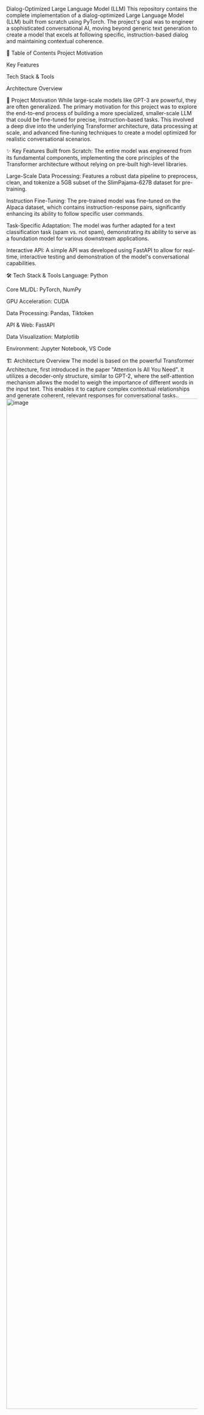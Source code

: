 Dialog-Optimized Large Language Model (LLM)
This repository contains the complete implementation of a dialog-optimized Large Language Model (LLM) built from scratch using PyTorch. The project's goal was to engineer a sophisticated conversational AI, moving beyond generic text generation to create a model that excels at following specific, instruction-based dialog and maintaining contextual coherence.

📜 Table of Contents
Project Motivation

Key Features

Tech Stack & Tools

Architecture Overview

🎯 Project Motivation
While large-scale models like GPT-3 are powerful, they are often generalized. The primary motivation for this project was to explore the end-to-end process of building a more specialized, smaller-scale LLM that could be fine-tuned for precise, instruction-based tasks. This involved a deep dive into the underlying Transformer architecture, data processing at scale, and advanced fine-tuning techniques to create a model optimized for realistic conversational scenarios.

✨ Key Features
Built from Scratch: The entire model was engineered from its fundamental components, implementing the core principles of the Transformer architecture without relying on pre-built high-level libraries.

Large-Scale Data Processing: Features a robust data pipeline to preprocess, clean, and tokenize a 5GB subset of the SlimPajama-627B dataset for pre-training.

Instruction Fine-Tuning: The pre-trained model was fine-tuned on the Alpaca dataset, which contains instruction-response pairs, significantly enhancing its ability to follow specific user commands.

Task-Specific Adaptation: The model was further adapted for a text classification task (spam vs. not spam), demonstrating its ability to serve as a foundation model for various downstream applications.

Interactive API: A simple API was developed using FastAPI to allow for real-time, interactive testing and demonstration of the model's conversational capabilities.

🛠️ Tech Stack & Tools
Language: Python

Core ML/DL: PyTorch, NumPy

GPU Acceleration: CUDA

Data Processing: Pandas, Tiktoken

API & Web: FastAPI

Data Visualization: Matplotlib

Environment: Jupyter Notebook, VS Code

🏗️ Architecture Overview
The model is based on the powerful Transformer Architecture, first introduced in the paper "Attention Is All You Need". It utilizes a decoder-only structure, similar to GPT-2, where the self-attention mechanism allows the model to weigh the importance of different words in the input text. This enables it to capture complex contextual relationships and generate coherent, relevant responses for conversational tasks..<img width="3999" height="2653" alt="image" src="https://github.com/user-attachments/assets/32f4ae60-c352-40fc-a4e3-73bd0b8cc8e0" />
